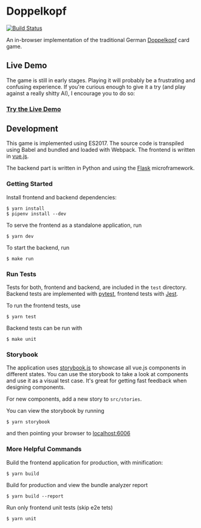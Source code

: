 # Doppelkopf
[![Build Status](https://travis-ci.org/hamvocke/doppelkopf.svg?branch=master)](https://travis-ci.org/hamvocke/doppelkopf)

An in-browser implementation of the traditional German [Doppelkopf](https://en.wikipedia.org/wiki/Doppelkopf) card game.

## Live Demo
The game is still in early stages. Playing it will probably be a frustrating and confusing experience. If you're curious enough to give it a try (and play against a really shitty AI), I encourage you to do so:

### [Try the Live Demo](https://doppelkopf.ham.codes/)

## Development
This game is implemented using ES2017. The source code is transpiled using Babel and bundled and loaded with Webpack. The frontend is written in [vue.js](https://vuejs.org/).

The backend part is written in Python and using the [Flask](http://flask.pocoo.org/) microframework.

### Getting Started
Install frontend and backend dependencies:

    $ yarn install
    $ pipenv install --dev

To serve the frontend as a standalone application, run

    $ yarn dev

To start the backend, run

    $ make run

### Run Tests
Tests for both, frontend and backend, are included in the `test` directory. Backend tests are implemented with [pytest](https://docs.pytest.org/), frontend tests with [Jest](https://jestjs.io/).

To run the frontend tests, use

    $ yarn test

Backend tests can be run with

    $ make unit

### Storybook
The application uses [storybook.js](https://storybook.js.org/) to showcase all vue.js components in different states. You can use the storybook to take a look at components and use it as a visual test case. It's great for getting fast feedback when designing components.

For new components, add a new story to `src/stories`.

You can view the storybook by running

    $ yarn storybook

and then pointing your browser to [localhost:6006](http://localhost:6006)

### More Helpful Commands

Build the frontend application for production, with minification:

    $ yarn build

Build for production and view the bundle analyzer report

    $ yarn build --report

Run only frontend unit tests (skip e2e tets)

    $ yarn unit
